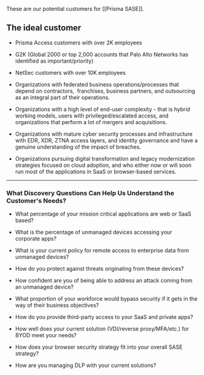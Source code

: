 
These are our potential customers for [[Prisma SASE]].

## The ideal customer 

- Prisma Access customers with over 2K employees
    
- G2K (Global 2000 or top 2,000 accounts that Palo Alto Networks has identified as important/priority)
    
- NetSec customers with over 10K employees
    
- Organizations with federated business operations/processes that depend on contractors,  franchises, business partners, and outsourcing as an integral part of their operations. 
    
- Organizations with a high level of end-user complexity - that is hybrid working models, users with privileged/escalated access, and organizations that perform a lot of mergers and acquisitions. 
    
- Organizations with mature cyber security processes and infrastructure with EDR, XDR, ZTNA access layers, and identity governance and have a genuine understanding of the impact of breaches. 
    
- Organizations pursuing digital transformation and legacy modernization strategies focused on cloud adoption, and who either now or will soon run most of the applications in SaaS or browser-based services.


---


### **What Discovery Questions Can Help Us Understand the Customer's Needs?**

- What percentage of your mission critical applications are web or SaaS based?
    
- What is the percentage of unmanaged devices accessing your corporate apps?
    
- What is your current policy for remote access to enterprise data from unmanaged devices? 
    
- How do you protect against threats originating from these devices?
    
- How confident are you of being able to address an attack coming from an unmanaged device?
    

- What proportion of your workforce would bypass security if it gets in the way of their business objectives? 
    
- How do you provide third-party access to your SaaS and private apps?
    
- How well does your current solution (VDI/reverse proxy/MFA/etc.) for BYOD meet your needs?
    
- How does your browser security strategy fit into your overall SASE strategy?
    
- How are you managing DLP with your current solutions?

